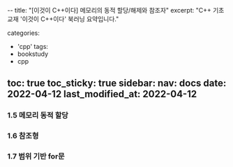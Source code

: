--
title: "[이것이 C++이다] 메모리의 동적 할당/해제와 참조자"
excerpt: "C++ 기초 교재 '이것이 C++이다' 북러닝 요약입니다."

categories:
  - 'cpp'
tags:
  - bookstudy
  - cpp

toc: true
toc_sticky: true
sidebar:
  nav: docs
date: 2022-04-12
last_modified_at: 2022-04-12
---

### 1.5 메모리 동적 할당 

### 1.6 참조형 

### 1.7 범위 기반 for문